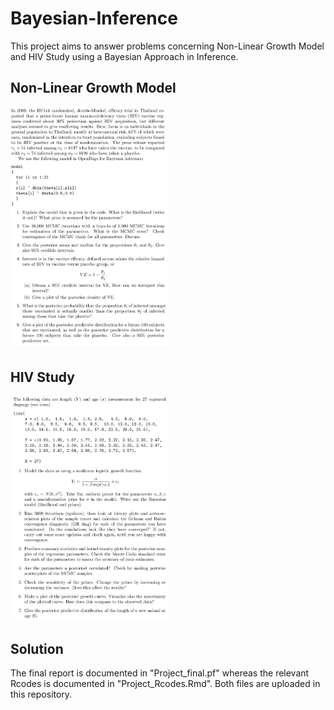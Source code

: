 # Bayesian-Inference
This project aims to answer problems concerning Non-Linear Growth Model and HIV Study using a Bayesian Approach in Inference.

## Non-Linear Growth Model
<img src="Bayesian4.png" alt="Screenshot" style="width: 50%; max-width: 100%;"><br />
## HIV Study
<img src="Bayesian5.png" alt="Screenshot" style="width: 50%; max-width: 100%;"><br />
## Solution 
The final report is documented in "Project_final.pf" whereas the relevant Rcodes is documented in "Project_Rcodes.Rmd". Both files are uploaded in this repository.
